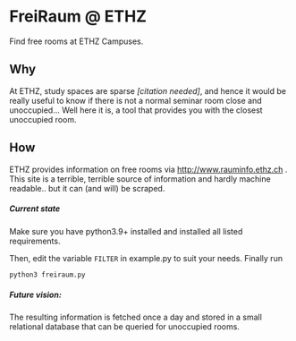 # FreiRaum @ ETHZ

Find free rooms at ETHZ Campuses.

## Why

At ETHZ, study spaces are sparse _[citation needed]_, and hence it would be really useful to know
if there is not a normal seminar room close and unoccupied...
Well here it is, a tool that provides you with the closest
unoccupied room.

## How


ETHZ provides information on free rooms via http://www.rauminfo.ethz.ch .
This site is a terrible, terrible source of information and hardly machine readable..
but it can (and will) be scraped.

##### Current state

Make sure you have python3.9+ installed and installed all listed requirements.

Then, edit the variable `FILTER` in example.py to suit your needs. Finally run

```bash
python3 freiraum.py
```

##### Future vision:

The resulting information is fetched once a day and stored in a small relational database
that can be queried for unoccupied rooms.
